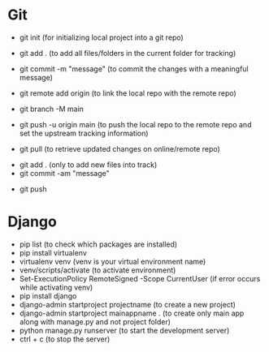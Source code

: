 # Git
- git init (for initializing local project into a git repo)
- git add . (to add all files/folders in the current folder for tracking)
- git commit -m "message" (to commit the changes with a meaningful message)
- git remote add origin <repo-url> (to link the local repo with the remote repo)
- git branch -M main
- git push -u origin main (to push the local repo to the remote repo and set the upstream tracking information)


- git pull (to retrieve updated changes on online/remote repo)



<!-- Next time you modify your files and try to commit, use this command -->
- git add . (only to add new files into track)
- git commit -am "message"
<!-- And after commiting, use this command to push -->
- git push


# Django
- pip list (to check which packages are installed)
- pip install virtualenv
- virtualenv venv (venv is your virtual environment name)
- venv/scripts/activate (to activate environment)
- Set-ExecutionPolicy RemoteSigned -Scope CurrentUser (if error occurs while activating venv)
- pip install django
- django-admin startproject projectname (to create a new project)
- django-admin startproject mainappname .  (to create only main app along with manage.py and not project folder)
- python manage.py runserver (to start the development server)
- ctrl + c (to stop the server)